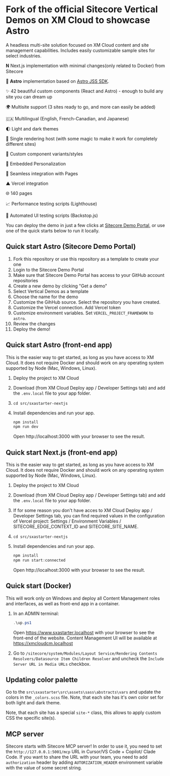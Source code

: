 # Fork of the official Sitecore Vertical Demos on XM Cloud to showcase Astro

A headless multi-site solution focused on XM Cloud content and site management capabilities. Includes easily customizable sample sites for select industries.

𝐍 Next.js implementation with minimal changes(only related to Docker) from Sitecore

🚀 **Astro** implementation based on [Astro JSS SDK](https://github.com/exdst/jss-astro-public).

✨ 42 beautiful custom components (React and Astro) - enough to build any site you can dream up

🌍 Multisite support (3 sites ready to go, and more can easily be added)

🇨🇦 Multilingual (English, French-Canadian, and Japanese)

🌓 Light and dark themes

🔗 Single rendering host (with some magic to make it work for completely different sites)

🎨 Custom component variants/styles

🎯 Embedded Personalization

📄 Seamless integration with Pages

▲ Vercel integration

🌐 140 pages

📈 Performance testing scripts (Lighthouse)

🧪 Automated UI testing scripts (Backstop.js)

You can deploy the demo in just a few clicks at [Sitecore Demo Portal](https://portal.sitecoredemo.com/), or use one of the quick starts below to run it locally.

## Quick start Astro (Sitecore Demo Portal)

1. Fork this repository or use this repository as a template to create your one
1. Login to the Sitecore Demo Portal   
1. Make sure that Sitecore Demo Portal has access to your GitHub account repositories
1. Create a new demo by clicking "Get a demo"
1. Select Vertical Demos as a template
1. Choose the name for the demo
1. Customize the GihHub source. Select the repository you have created.
1. Customize the Vercel connection. Add Vercel token
1. Customize environment variables. Set `VERCEL_PROJECT_FRAMEWORK` to `astro`.
1. Review the changes
1. Deploy the demo!

## Quick start Astro (front-end app)

This is the easier way to get started, as long as you have access to XM Cloud. It does not require Docker and should work on any operating system supported by Node (Mac, Windows, Linux).

1. Deploy the project to XM Cloud

1. Download (from XM Cloud Deploy app / Developer Settings tab) and add the `.env.local` file to your app folder.

1. `cd src/sxastarter-nextjs`

1. Install dependencies and run your app.

   ```ps1
   npm install
   npm run dev
   ```

   Open http://localhost:3000 with your browser to see the result.

## Quick start Next.js (front-end app)

This is the easier way to get started, as long as you have access to XM Cloud. It does not require Docker and should work on any operating system supported by Node (Mac, Windows, Linux).

1. Deploy the project to XM Cloud

1. Download (from XM Cloud Deploy app / Developer Settings tab) and add the `.env.local` file to your app folder.

1. If for some reason you don't have acces to XM Cloud Deploy app / Developer Settings tab, you can find required values in the configuration of Vercel project: Settings / Environment Variables / SITECORE_EDGE_CONTEXT_ID and SITECORE_SITE_NAME.

1. `cd src/sxastarter-nextjs`

1. Install dependencies and run your app.

   ```ps1
   npm install
   npm run start:connected
   ```

   Open http://localhost:3000 with your browser to see the result.

## Quick start (Docker)

This will work only on Windows and deploy all Content Management roles and interfaces, as well as front-end app in a container.

1. In an ADMIN terminal:

   ```ps1
   .\up.ps1
   ```

   Open https://www.sxastarter.localhost with your browser to see the front-end of the website. Content Management UI will be available at https://xmcloudcm.localhost

2. Go to `/sitecore/system/Modules/Layout Service/Rendering Contents Resolvers/Datasource Item Children Resolver` and uncheck the `Include Server URL in Media URLs` checkbox.

## Updating color palette

Go to the `src\sxastarter\src\assets\sass\abstracts\vars` and update the colors in the `_colors.scss` file. Note, that each site has it's own color set for both light and dark theme.

Note, that each site has a special `site-*` class, this allows to apply custom CSS the specific site(s).

## MCP server

Sitecore starts with Sitecore MCP server! In order to use it, you need to set the `http://127.0.0.1:5001/mcp` URL in Cursor/VS Code + Copilot/ Clade Code. If you want to share the URL with your team, you need to add `authorization` header by adding `AUTORIZATION_HEADER` environment variable with the value of some secret string.
